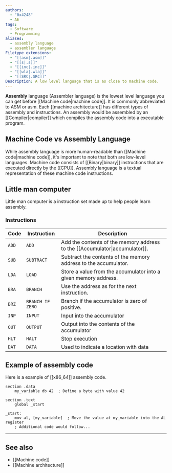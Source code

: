 ```yaml
---
authors:
  - "0x4248"
  - AE
tags:
  - Software
  - Programming
aliases:
  - assembly language
  - assembler language
Filetype extensions:
  - "[[asm|.asm]]"
  - "[[s|.s]]"
  - "[[inc|.inc]]"
  - "[[wla|.wla]]"
  - "[[SRC|.SRC]]"
Description: A low level language that is as close to machine code.
---
```

**Assembly** language (Assembler language) is the lowest level language you can get before [[Machine code|machine code]]. It is commonly abbreviated to ASM or asm. Each [[machine architecture]] has different types of assembly and instructions. An assembly would be assembled by an [[Compiler|compiler]] which compiles the assembly code into a executable program.
## Machine Code vs Assembly Language
While assembly language is more human-readable than [[Machine code|machine code]], it's important to note that both are low-level languages. Machine code consists of [[Binary|binary]] instructions that are executed directly by the [[CPU]]. Assembly language is a textual representation of these machine code instructions.

## Little man computer
Little man computer is a instruction set made up to help people learn assembly.
### Instructions

| Code  | Instruction      | Description                                                                 |
| ----- | ---------------- | --------------------------------------------------------------------------- |
| `ADD` | `ADD`            | Add the contents of the memory address to the [[Accumulator\|accumulator]]. |
| `SUB` | `SUBTRACT`       | Subtract the contents of the memory address to the accumulator.             |
| `LDA` | `LOAD`           | Store a value from the accumulator into a given memory address.             |
| `BRA` | `BRANCH`         | Use the address as for the next instruction.                                |
| `BRZ` | `BRANCH IF ZERO` | Branch if the accumulator is zero of positive.                              |
| `INP` | `INPUT`          | Input into the accumulator                                                  |
| `OUT` | `OUTPUT`         | Output into the contents of the accumulator                                 |
| `HLT` | `HALT`           | Stop execution                                                              |
| `DAT` | `DATA`           | Used to indicate a location with data                                       |
## Example of assembly code
Here is a example of [[x86_64]] assembly code.
```
section .data
    my_variable db 42  ; Define a byte with value 42

section .text
    global _start

_start:
    mov al, [my_variable]  ; Move the value at my_variable into the AL register
    ; Additional code would follow...
```

---
## See also
- [[Machine code]]
- [[Machine architecture]]